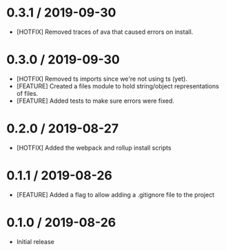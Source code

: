 0.3.1 / 2019-09-30
==================
* [HOTFIX] Removed traces of ava that caused errors on install.

0.3.0 / 2019-09-30
==================
* [HOTFIX] Removed ts imports since we're not using ts (yet).
* [FEATURE] Created a files module to hold string/object representations of files.
* [FEATURE] Added tests to make sure errors were fixed.

0.2.0 / 2019-08-27
==================
* [HOTFIX] Added the webpack and rollup install scripts

0.1.1 / 2019-08-26
==================
* [FEATURE] Added a flag to allow adding a .gitignore file to the project

0.1.0 / 2019-08-26
==================
- Initial release